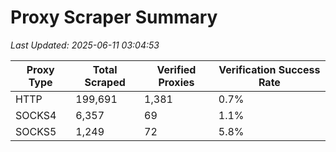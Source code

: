 # Proxy Scraper Summary

_Last Updated: 2025-06-11 03:04:53_

| Proxy Type | Total Scraped | Verified Proxies | Verification Success Rate |
|------------|--------------|------------------|--------------------------|
| HTTP | 199,691 | 1,381 | 0.7% |
| SOCKS4 | 6,357 | 69 | 1.1% |
| SOCKS5 | 1,249 | 72 | 5.8% |
